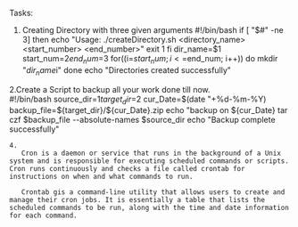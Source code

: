 Tasks:
1. Creating Directory with three given arguments 
      #!/bin/bash
       if [ "$#" -ne 3]
       then
        echo "Usage: ./createDirectory.sh <directory_name> <start_number> <end_number>"
        exit 1
       fi    
       dir_name=$1
       start_num=$2
       end_num=$3
       for((i=$start_num; i<=$end_num; i++))
       do
         mkdir "$dir_name$i"
       done
       echo "Directories created successfully"  

2.Create a Script to backup all your work done till now.       
      #!/bin/bash
       source_dir=$1
       target_dir=$2
       cur_Date=$(date "+%d-%m-%Y)
       backup_file=${target_dir}/${cur_Date}.zip
       echo "backup on ${cur_Date}
       tar czf $backup_file --absolute-names $source_dir
       echo "Backup complete successfully"


    4.
       Cron is a daemon or service that runs in the background of a Unix system and is responsible for executing scheduled commands or scripts. Cron runs continuously and checks a file called crontab for instructions on when and what commands to run.

       Crontab gis a command-line utility that allows users to create and manage their cron jobs. It is essentially a table that lists the scheduled commands to be run, along with the time and date information for each command.   


       
           